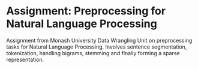 # Assignment: Preprocessing for Natural Language Processing

Assignment from Monash University Data Wrangling Unit on preprocessing tasks for Natural Language Processing. Involves sentence segmentation, tokenization, handling bigrams, stemming and finally forming a sparse representation. <br>
